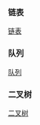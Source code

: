 ### 链表
[链表](https://github.com/ningbaoqi/DataStructureAndAlgorithm/blob/master/README-LinkedList.md)
### 队列
[队列](https://github.com/ningbaoqi/DataStructureAndAlgorithm/blob/master/README-Queue.md)
### 二叉树
[二叉树](https://github.com/ningbaoqi/DataStructureAndAlgorithm/blob/master/README-Algorithm.md)
